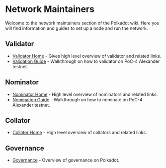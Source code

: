 # Network Maintainers

Welcome to the network maintainers section of the Polkadot wiki. Here you will find information and guides to set up a node and run the network.

## Validator

- [Validator Home](./node-operator.md) - Gives high level overview of validator and related links.
- [Validation Guide](./guides/how-to-validate.md) - Walkthrough on how to validator on PoC-4 Alexander testnet.

## Nominator

- [Nominator Home](./nominator.md) - High level overview of nominators and related links.
- [Nomination Guide](./guides/how-to-nominate.md) - Walkthrough on how to nominate on PoC-4 Alexander testnet.

## Collator

- [Collator Home](./collator.md) - High level overview of collators and related links.

## Governance

- [Governance](./governance/index.md) - Overview of governance on Polkadot.
